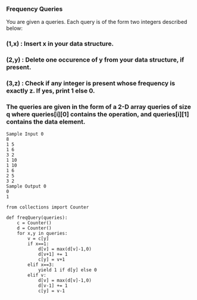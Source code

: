 ### Frequency Queries
You are given a queries. Each query is of the form two integers described below: 
### (1,x) : Insert x in your data structure. 
### (2,y) : Delete one occurence of y from your data structure, if present. 
### (3,z)  : Check if any integer is present whose frequency is exactly z. If yes, print 1 else 0.
### The queries are given in the form of a 2-D array queries of size q where queries[i][0] contains the operation, and queries[i][1] contains the data element.

```
Sample Input 0
8
1 5
1 6
3 2
1 10
1 10
1 6
2 5
3 2
Sample Output 0
0
1
```

```
from collections import Counter

def freqQuery(queries):
    c = Counter()
    d = Counter()
    for x,y in queries:
        v = c[y]
        if x==1:
            d[v] = max(d[v]-1,0)
            d[v+1] += 1
            c[y] = v+1
        elif x==3:
            yield 1 if d[y] else 0
        elif v:
            d[v] = max(d[v]-1,0)
            d[v-1] += 1
            c[y] = v-1
 ```
 
